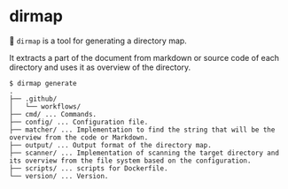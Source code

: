 # dirmap

:file_folder: `dirmap` is a tool for generating a directory map. 

It extracts a part of the document from markdown or source code of each directory and uses it as overview of the directory.

``` console
$ dirmap generate
.
├── .github/
│   └── workflows/
├── cmd/ ... Commands.
├── config/ ... Configuration file.
├── matcher/ ... Implementation to find the string that will be the overview from the code or Markdown.
├── output/ ... Output format of the directory map.
├── scanner/ ... Implementation of scanning the target directory and its overview from the file system based on the configuration.
├── scripts/ ... scripts for Dockerfile.
└── version/ ... Version.
```
